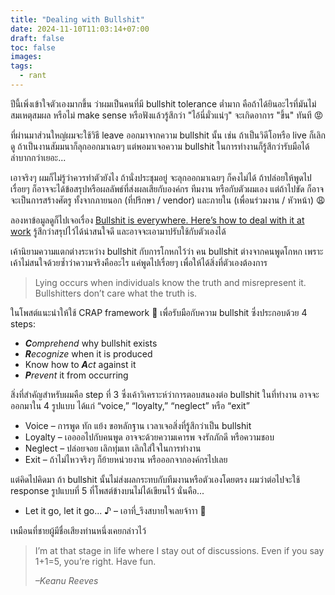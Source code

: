 ```yaml
---
title: "Dealing with Bullshit"
date: 2024-11-10T11:03:14+07:00
draft: false
toc: false
images:
tags:
  - rant
---
```


ปีนี้เพิ่งเข้าใจตัวเองมากขึ้น ว่าผมเป็นคนที่มี bullshit tolerance ต่ำมาก คือถ้าได้ยินอะไรที่มันไม่สมเหตุสมผล หรือไม่ make sense หรือฟังแล้วรู้สึกว่า "ไอ้นี่มั่วแน่ๆ" จะเกิดอาการ "ขึ้น" ทันที 😡

ที่ผ่านมาส่วนใหญ่ผมจะใช้วิธี leave ออกมาจากความ bullshit นั้น เช่น ถ้าเป็นวิดีโอหรือ live ก็เลิกดู ถ้าเป็นงานสัมมนาก็ลุกออกมาเฉยๆ แต่พอมาเจอความ bullshit ในการทำงานก็รู้สึกว่ารับมือได้ลำบากกว่าเยอะ...

เอาจริงๆ ผมก็ไม่รู้ว่าควรทำตัวยังไง ถ้านั่งประชุมอยู่ จะลุกออกมาเฉยๆ ก็คงไม่ได้ ถ้าปล่อยให้พูดไปเรื่อยๆ ก็อาจจะได้ข้อสรุปหรือผลลัพธ์ที่ส่งผลเสียกับองค์กร ทีมงาน หรือกับตัวผมเอง แต่ถ้าไปขัด ก็อาจจะเป็นการสร้างศัตรู ทั้งจากภายนอก (ที่ปรึกษา / vendor) และภายใน (เพื่อนร่วมงาน / หัวหน้า) 😩

ลองหาข้อมูลดูก็ไปเจอเรื่อง [Bullshit is everywhere. Here’s how to deal with it at work](https://theconversation.com/bullshit-is-everywhere-heres-how-to-deal-with-it-at-work-135661) รู้สึกว่าสรุปไว้ได้น่าสนใจดี และอาจจะเอามาปรับใช้กับตัวเองได้

เค้านิยามความแตกต่างระหว่าง bullshit กับการโกหกไว้ว่า คน bullshit ต่างจากคนพูดโกหก เพราะเค้าไม่สนใจด้วยซ้ำว่าความจริงคืออะไร แค่พูดไปเรื่อยๆ เพื่อให้ได้สิ่งที่ตัวเองต้องการ

> Lying occurs when individuals know the truth and misrepresent it. Bullshitters don’t care what the truth is.

ในโพสต์แนะนำให้ใช้ CRAP framework 💩 เพื่อรับมือกับความ bullshit ซึ่งประกอบด้วย 4 steps:

* _**C**omprehend_ why bullshit exists
* _**R**ecognize_ when it is produced
* Know how to _**A**ct_ against it
* _**P**revent_ it from occurring

สิ่งที่สำคัญสำหรับผมคือ step ที่ 3 ซึ่งเค้าวิเคราะห์ว่าการตอบสนองต่อ bullshit ในที่ทำงาน อาจจะออกมาใน 4 รูปแบบ ได้แก่ “voice,” “loyalty,” “neglect” หรือ “exit”

* Voice &ndash; การพูด ทัก แย้ง ขอหลักฐาน เวลาเจอสิ่งที่รู้สึกว่าเป็น bullshit
* Loyalty &ndash; เออออไปกับคนพูด อาจจะด้วยความเคารพ จงรักภักดี หรือความชอบ
* Neglect &ndash; ปล่อยจอย เลิกทุ่มเท เลิกใส่ใจในการทำงาน
* Exit &ndash; ถ้าไม่ไหวจริงๆ ก็ย้ายหน่วยงาน หรือออกจากองค์กรไปเลย

แต่คิดไปคิดมา ถ้า bullshit นั้นไม่ส่งผลกระทบกับทีมงานหรือตัวเองโดยตรง ผมว่าต่อไปจะใช้ response รูปแบบที่ 5 ที่โพสต์ข้างบนไม่ได้เขียนไว้ นั่นคือ...

* Let it go, let it go... ♪ &ndash; เอาที่_รึงสบายใจเลยจ้าาา 🤣

เหมือนที่ชายผู้มีชื่อเสียงท่านหนึ่งเคยกล่าวไว้

> I’m at that stage in life where I stay out of discussions. Even if you say 1+1=5, you’re right. Have fun.
>
> <cite>&ndash;Keanu Reeves</cite>

